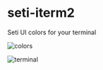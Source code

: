 # seti-iterm2
Seti UI colors for your terminal

![colors](https://raw.githubusercontent.com/olegafx/seti-iterm2/master/screens/colors.png)

![terminal](https://raw.githubusercontent.com/olegafx/seti-iterm2/master/screens/terminal.png)
